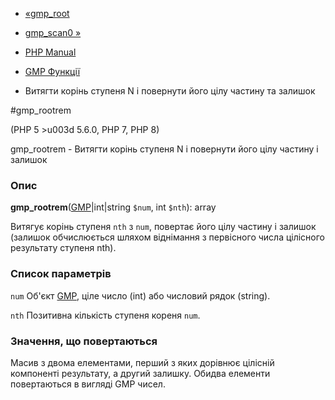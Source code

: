 - [«gmp_root](function.gmp-root.md)
- [gmp_scan0 »](function.gmp-scan0.md)

- [PHP Manual](index.md)
- [GMP Функції](ref.gmp.md)
- Витягти корінь ступеня N і повернути його цілу частину та залишок

#gmp_rootrem

(PHP 5 \>u003d 5.6.0, PHP 7, PHP 8)

gmp_rootrem - Витягти корінь ступеня N і повернути його цілу частину і
залишок

### Опис

**gmp_rootrem**([GMP](class.gmp.md)\|int\|string `$num`, int `$nth`):
array

Витягує корінь ступеня `nth` з `num`, повертає його цілу частину і
залишок (залишок обчислюється шляхом віднімання з первісного числа
цілісного результату ступеня nth).

### Список параметрів

`num`
Об'єкт [GMP](class.gmp.md), ціле число (int) або числовий рядок
(string).

`nth`
Позитивна кількість ступеня кореня `num`.

### Значення, що повертаються

Масив з двома елементами, перший з яких дорівнює цілісній
компоненті результату, а другий залишку. Обидва елементи повертаються в
вигляді GMP чисел.
